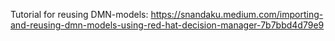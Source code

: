 Tutorial for reusing DMN-models: https://snandaku.medium.com/importing-and-reusing-dmn-models-using-red-hat-decision-manager-7b7bbd4d79e9